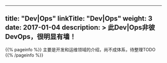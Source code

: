 
---
title: "Dev|Ops"
linkTitle: "Dev|Ops"
weight: 3
date: 2017-01-04
description: >
  此Dev|Ops非彼DevOps，很明显有墙！
---

{{% pageinfo %}}
主要是开发和运维领域的介绍，尚不成体系，待整理TODO
{{% /pageinfo %}}

